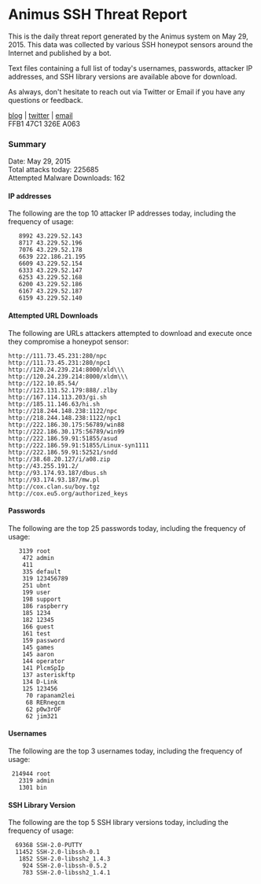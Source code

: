 # Animus SSH Threat Report

This is the daily threat report generated by the Animus system on May 29, 2015. This data was collected by various SSH honeypot sensors around the Internet and published by a bot.  

Text files containing a full list of today's usernames, passwords, attacker IP addresses, and SSH library versions are available above for download.  

As always, don't hesitate to reach out via Twitter or Email if you have any questions or feedback.  

[blog](http://morris.guru) | [twitter](https://twitter.com/andrew___morris) | [email](mailto:andrew@morris.guru)  
FFB1 47C1 326E A063  

### Summary

Date: May 29, 2015  
Total attacks today: 225685  
Attempted Malware Downloads: 162 

#### IP addresses
The following are the top 10 attacker IP addresses today, including the frequency of usage:
```
   8992 43.229.52.143
   8717 43.229.52.196
   7076 43.229.52.178
   6639 222.186.21.195
   6609 43.229.52.154
   6333 43.229.52.147
   6253 43.229.52.168
   6200 43.229.52.186
   6167 43.229.52.187
   6159 43.229.52.140
```

#### Attempted URL Downloads
The following are URLs attackers attempted to download and execute once they compromise a honeypot sensor:
```
http://111.73.45.231:280/npc
http://111.73.45.231:280/npc1
http://120.24.239.214:8000/xld\\\
http://120.24.239.214:8000/xldm\\\
http://122.10.85.54/
http://123.131.52.179:888/.zlby
http://167.114.113.203/gi.sh
http://185.11.146.63/hi.sh
http://218.244.148.238:1122/npc
http://218.244.148.238:1122/npc1
http://222.186.30.175:56789/win88
http://222.186.30.175:56789/win99
http://222.186.59.91:51855/asud
http://222.186.59.91:51855/Linux-syn1111
http://222.186.59.91:52521/sndd
http://38.68.20.127/i/a08.zip
http://43.255.191.2/
http://93.174.93.187/dbus.sh
http://93.174.93.187/mw.pl
http://cox.clan.su/boy.tgz
http://cox.eu5.org/authorized_keys
```

#### Passwords
The following are the top 25 passwords today, including the frequency of usage:
```
   3139 root
    472 admin
    411 
    335 default
    319 123456789
    251 ubnt
    199 user
    198 support
    186 raspberry
    185 1234
    182 12345
    166 guest
    161 test
    159 password
    145 games
    145 aaron
    144 operator
    141 PlcmSpIp
    137 asteriskftp
    134 D-Link
    125 123456
     70 rapanam2lei
     68 RERnegcm
     62 p0w3rOF
     62 jim321
```

#### Usernames
The following are the top 3 usernames today, including the frequency of usage:
```
 214944 root
   2319 admin
   1301 bin
```

#### SSH Library Version
The following are the top 5 SSH library versions today, including the frequency of usage:
```
  69368 SSH-2.0-PUTTY
  11452 SSH-2.0-libssh-0.1
   1852 SSH-2.0-libssh2_1.4.3
    924 SSH-2.0-libssh-0.5.2
    783 SSH-2.0-libssh2_1.4.1
```
